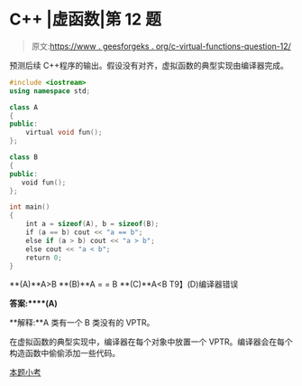 # C++ |虚函数|第 12 题

> 原文:[https://www . geesforgeks . org/c-virtual-functions-question-12/](https://www.geeksforgeeks.org/c-virtual-functions-question-12/)

预测后续 C++程序的输出。假设没有对齐，虚拟函数的典型实现由编译器完成。

```cpp
#include <iostream>
using namespace std;

class A
{
public:
    virtual void fun();
};

class B
{
public:
   void fun();
};

int main()
{
    int a = sizeof(A), b = sizeof(B);
    if (a == b) cout << "a == b";
    else if (a > b) cout << "a > b";
    else cout << "a < b";
    return 0;
}
```

**(A)**A>B
**(B)**A = = B
**(C)**A<B
T9】(D)编译器错误

**答案:****(A)**

**解释:**A 类有一个 B 类没有的 VPTR。

在虚拟函数的典型实现中，编译器在每个对象中放置一个 VPTR。编译器会在每个构造函数中偷偷添加一些代码。

[本题小考](https://www.geeksforgeeks.org/quiz-corner-gq/)